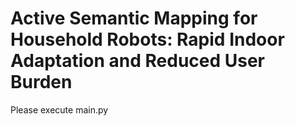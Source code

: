 # Active Semantic Mapping for Household Robots: Rapid Indoor Adaptation and Reduced User Burden

Please execute main.py
